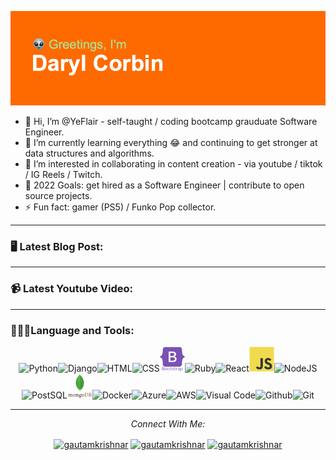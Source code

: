 ![](images/header.png)

- 👋 Hi, I’m @YeFlair - self-taught / coding bootcamp grauduate Software Engineer.
- 🌱 I’m currently learning everything 😂 and continuing to get stronger at data structures and algorithms.
- 👀 I’m interested in collaborating in content creation - via youtube / tiktok / IG Reels / Twitch. 
- 🥅 2022 Goals: get hired as a Software Engineer | contribute to open source projects.
- ⚡️ Fun fact: gamer (PS5) / Funko Pop collector.
---
### 🖥 Latest Blog Post:
<!-- BLOG-POST-LIST:START -->
<!-- BLOG-POST-LIST:END -->

---
### 📹 Latest Youtube Video:
<!-- YOUTUBE:START -->
<!-- YOUTUBE:END -->

---
### 👨🏽‍💻Language and Tools:<br/>
<p align="center">
<img src="https://www.vectorlogo.zone/logos/python/python-icon.svg" alt="Python" width="40" height="40"/><img src="https://www.vectorlogo.zone/logos/djangoproject/djangoproject-ar21.svg" alt="Django" width="40" height="40"/><img src="https://www.vectorlogo.zone/logos/w3_html5/w3_html5-icon.svg" alt="HTML" width="40" height="40"/><img src="https://www.vectorlogo.zone/logos/w3_css/w3_css-official.svg" alt="CSS" width="40" height="40"/><img src="https://raw.githubusercontent.com/devicons/devicon/master/icons/bootstrap/bootstrap-plain-wordmark.svg" alt="bootstrap" width="40" height="40"/><img src="https://www.vectorlogo.zone/logos/ruby-lang/ruby-lang-icon.svg" alt="Ruby" width="40" height="40"/><img src="https://www.vectorlogo.zone/logos/reactjs/reactjs-icon.svg" alt="React" width="40" height="40"/><img src="https://raw.githubusercontent.com/devicons/devicon/master/icons/javascript/javascript-original.svg" alt="javascript" width="40" height="40"/><img src="https://www.vectorlogo.zone/logos/nodejs/nodejs-ar21.svg" alt="NodeJS" width="40" height="40"/><img src="https://www.vectorlogo.zone/logos/postgresql/postgresql-icon.svg" alt="PostSQL" width="40" height="40"/><img src="https://raw.githubusercontent.com/devicons/devicon/master/icons/mongodb/mongodb-original-wordmark.svg" alt="mongodb" width="40" height="40"/><img src="https://www.vectorlogo.zone/logos/docker/docker-icon.svg" alt="Docker" width="40" height="40"/><img src="https://www.vectorlogo.zone/logos/microsoft_azure/microsoft_azure-icon.svg" alt="Azure" width="40" height="40"/><img src="https://www.vectorlogo.zone/logos/amazon_aws/amazon_aws-icon.svg" alt="AWS" width="40" height="40"/><img src="https://www.vectorlogo.zone/logos/visualstudio_code/visualstudio_code-icon.svg" alt="Visual Code" width="40" height="40"/><img src="https://www.vectorlogo.zone/logos/github/github-icon.svg" alt="Github" width="40" height="40"/><img src="https://www.vectorlogo.zone/logos/git-scm/git-scm-icon.svg" alt="Git" width="40" height="40"/>
</p>

---
<p align="center">
  <em>Connect With Me:</em>
</p>


<p align="center">
<a href="https://twitter.com/cooltablenerd" target="blank"><img align="center" src="https://raw.githubusercontent.com/rahuldkjain/github-profile-readme-generator/master/src/images/icons/Social/twitter.svg" alt="gautamkrishnar" height="30" width="40" /></a>
<a href="https://www.linkedin.com/in/daryl-corbin/" target="blank"><img align="center" src="https://raw.githubusercontent.com/rahuldkjain/github-profile-readme-generator/master/src/images/icons/Social/linked-in-alt.svg" alt="gautamkrishnar" height="30" width="40" /></a>
<a href="https://instagram.com/cooltablenerd" target="blank"><img align="center" src="https://raw.githubusercontent.com/rahuldkjain/github-profile-readme-generator/master/src/images/icons/Social/instagram.svg" alt="gautamkrishnar" height="30" width="40" /></a>



<!---
YeFlair/YeFlair is a ✨ special ✨ repository because its `README.md` (this file) appears on your GitHub profile.
You can click the Preview link to take a look at your changes.
--->

